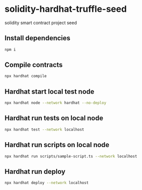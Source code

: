 # solidity-hardhat-truffle-seed
solidity smart contract project seed

## Install dependencies
```bash
npm i
```
## Compile contracts
```bash
npx hardhat compile
```

## Hardhat start local test node
```bash
npx hardhat node --network hardhat --no-deploy
```

## Hardhat run tests on local node
```bash
npx hardhat test --network localhost
```

## Hardhat run scripts on local node
```bash
npx hardhat run scripts/sample-script.ts --network localhost
```

## Hardhat run deploy
```bash
npx hardhat deploy --network localhost
```
